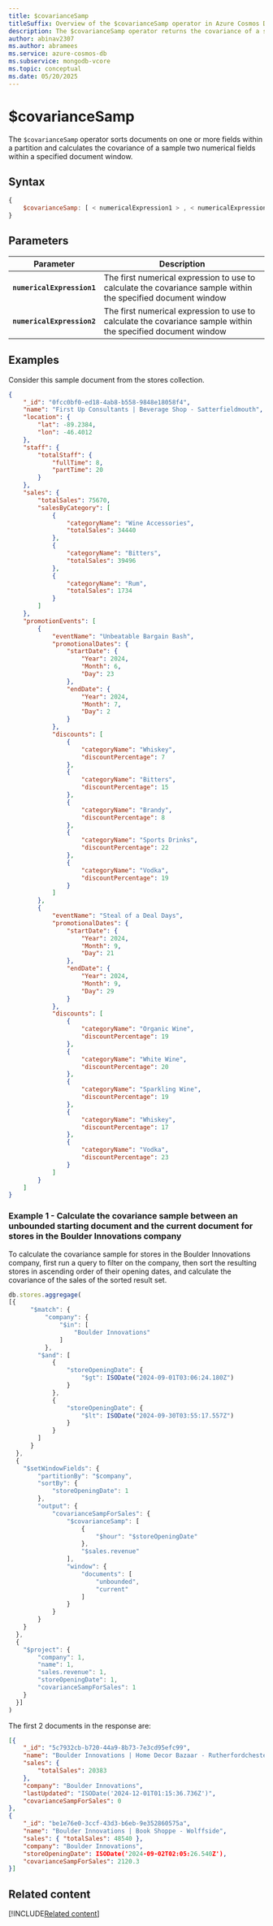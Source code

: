 ```yaml
---
title: $covarianceSamp
titleSuffix: Overview of the $covarianceSamp operator in Azure Cosmos DB for MongoDB (vCore)
description: The $covarianceSamp operator returns the covariance of a sample of two numerical expressions
author: abinav2307
ms.author: abramees
ms.service: azure-cosmos-db
ms.subservice: mongodb-vcore
ms.topic: conceptual
ms.date: 05/20/2025
---
```


# $covarianceSamp

The `$covarianceSamp` operator sorts documents on one or more fields within a partition and calculates the covariance of a sample two numerical fields within a specified document window.

## Syntax

```javascript
{
    $covarianceSamp: [ < numericalExpression1 > , < numericalExpression2 > ]
}
```

## Parameters

| Parameter | Description |
| --- | --- |
| **`numericalExpression1`** | The first numerical expression to use to calculate the covariance sample within the specified document window|
| **`numericalExpression2`** | The first numerical expression to use to calculate the covariance sample within the specified document window|

## Examples

Consider this sample document from the stores collection.

```json
{
    "_id": "0fcc0bf0-ed18-4ab8-b558-9848e18058f4",
    "name": "First Up Consultants | Beverage Shop - Satterfieldmouth",
    "location": {
        "lat": -89.2384,
        "lon": -46.4012
    },
    "staff": {
        "totalStaff": {
            "fullTime": 8,
            "partTime": 20
        }
    },
    "sales": {
        "totalSales": 75670,
        "salesByCategory": [
            {
                "categoryName": "Wine Accessories",
                "totalSales": 34440
            },
            {
                "categoryName": "Bitters",
                "totalSales": 39496
            },
            {
                "categoryName": "Rum",
                "totalSales": 1734
            }
        ]
    },
    "promotionEvents": [
        {
            "eventName": "Unbeatable Bargain Bash",
            "promotionalDates": {
                "startDate": {
                    "Year": 2024,
                    "Month": 6,
                    "Day": 23
                },
                "endDate": {
                    "Year": 2024,
                    "Month": 7,
                    "Day": 2
                }
            },
            "discounts": [
                {
                    "categoryName": "Whiskey",
                    "discountPercentage": 7
                },
                {
                    "categoryName": "Bitters",
                    "discountPercentage": 15
                },
                {
                    "categoryName": "Brandy",
                    "discountPercentage": 8
                },
                {
                    "categoryName": "Sports Drinks",
                    "discountPercentage": 22
                },
                {
                    "categoryName": "Vodka",
                    "discountPercentage": 19
                }
            ]
        },
        {
            "eventName": "Steal of a Deal Days",
            "promotionalDates": {
                "startDate": {
                    "Year": 2024,
                    "Month": 9,
                    "Day": 21
                },
                "endDate": {
                    "Year": 2024,
                    "Month": 9,
                    "Day": 29
                }
            },
            "discounts": [
                {
                    "categoryName": "Organic Wine",
                    "discountPercentage": 19
                },
                {
                    "categoryName": "White Wine",
                    "discountPercentage": 20
                },
                {
                    "categoryName": "Sparkling Wine",
                    "discountPercentage": 19
                },
                {
                    "categoryName": "Whiskey",
                    "discountPercentage": 17
                },
                {
                    "categoryName": "Vodka",
                    "discountPercentage": 23
                }
            ]
        }
    ]
}
```

### Example 1 - Calculate the covariance sample between an unbounded starting document and the current document for stores in the Boulder Innovations company 

To calculate the covariance sample for stores in the Boulder Innovations company, first run a query to filter on the company, then sort the resulting stores in ascending order of their opening dates, and calculate the covariance of the sales of the sorted result set.

```javascript
db.stores.aggregage(
[{
      "$match": {
          "company": {
              "$in": [
                  "Boulder Innovations"
              ]
          },
        "$and": [
            {
                "storeOpeningDate": {
                    "$gt": ISODate("2024-09-01T03:06:24.180Z")
                }
            },
            {
                "storeOpeningDate": {
                    "$lt": ISODate("2024-09-30T03:55:17.557Z")
                }
            }
        ]
      }
  },
  {
    "$setWindowFields": {
        "partitionBy": "$company",
        "sortBy": {
            "storeOpeningDate": 1
        },
        "output": {
            "covarianceSampForSales": {
                "$covarianceSamp": [
                    {
                        "$hour": "$storeOpeningDate"
                    },
                    "$sales.revenue"
                ],
                "window": {
                    "documents": [
                        "unbounded",
                        "current"
                    ]
                }
            }
        }
    }
  },
  {
    "$project": {
        "company": 1,
        "name": 1,
        "sales.revenue": 1,
        "storeOpeningDate": 1,
        "covarianceSampForSales": 1
    }
  }]
)
```

The first 2 documents in the response are:

```json
[{
    "_id": "5c7932cb-b720-44a9-8b73-7e3cd95efc99",
    "name": "Boulder Innovations | Home Decor Bazaar - Rutherfordchester",
    "sales": {
        "totalSales": 20383
    },
    "company": "Boulder Innovations",
    "lastUpdated": "ISODate('2024-12-01T01:15:36.736Z')",
    "covarianceSampForSales": 0
},
{
    "_id": "be1e76e0-3ccf-43d3-b6eb-9e352860575a",
    "name": "Boulder Innovations | Book Shoppe - Wolffside",
    "sales": { "totalSales": 48540 },
    "company": "Boulder Innovations",
    "storeOpeningDate": ISODate('2024-09-02T02:05:26.540Z'),
    "covarianceSampForSales": 2120.3
}]
```

## Related content

[!INCLUDE[Related content](../includes/related-content.md)]
